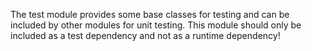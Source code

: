The test module provides some base classes for testing and can be included by other modules for unit testing.
This module should only be included as a test dependency and not as a runtime dependency!
